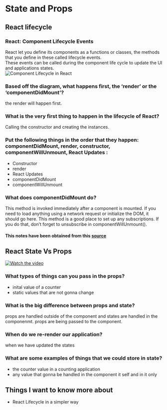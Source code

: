 # State and Props


## React lifecycle

### React: Component Lifecycle Events

React let you define its components as a functions or classes, the methods that you define in these called lifecycle events.<br>
These events can be called during the component life cycle to update the UI and applications states.<br>
![Component Lifecycle in React](https://miro.medium.com/max/1400/0*0saPKFiTUk6W3FYp)

### Based off the diagram, what happens first, the ‘render’ or the ‘componentDidMount’?
the render will happen first.

### What is the very first thing to happen in the lifecycle of React?
Calling the constructor and creating the instances.

### Put the following things in the order that they happen: componentDidMount, render, constructor, componentWillUnmount, React Updates :
- Constructor 
- render
- React Updates
- componentDidMount
- componentWillUnmount

### What does componentDidMount do?
This method is invoked immediately after a component is mounted. If you need to load anything using a network request or initialize the DOM, it should go here. This method is a good place to set up any subscriptions. If you do that, don’t forget to unsubscribe in componentWillUnmount().

#### This notes have been obtained from this [source](https://medium.com/@joshuablankenshipnola/react-component-lifecycle-events-cb77e670a093)

## React State Vs Props

[![Watch the video](https://img.youtube.com/vi/IYvD9oBCuJI/maxresdefault.jpg)](https://youtu.be/IYvD9oBCuJI)

### What types of things can you pass in the props?
- inital value of a counter
- static values that are not gonna change
### What is the big difference between props and state?
props are handled outside of the component and states are handled in the componenmt.
props are being passed to the component.

### When do we re-render our application?
when we have updated the states
### What are some examples of things that we could store in state?
- the counter value in a counting application
- any value that gonna be handled in the component it self and in it only

## Things I want to know more about
- React Lifecycle in a simpler way

